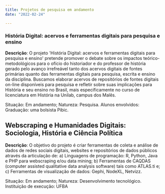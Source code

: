 ```yaml
---
title: Projetos de pesquisa em andamento
date: "2022-02-24"

---
```

### História Digital: acervos e ferramentas digitais para pesquisa e ensino

**Descrição**: O projeto 'História Digital: acervos e ferramentas digitais para pesquisa e ensino' pretende promover o debate sobre os impactos teórico-metodológicos para o ofício do historiador e do professor de história gerado pelo avanço irrefreável tanto dos acervos digitais de fontes primárias quanto das ferramentas digitais para pesquisa, escrita e ensino da disciplina. Buscamos elaborar acervos de repositórios de fontes digitais on-line disponíveis para pesquisa e refletir sobre suas implicações para História e seu ensino no Brasil, mais especificamente no curso de licenciatura em História na Unilab, campus dos Malês.

Situação: Em andamento; Natureza: Pesquisa.
Alunos envolvidos: Graduação: uma bolsista Pibic.

## Webscraping e Humanidades Digitais: Sociologia, História e Ciência Política

**Descrição**: O objetivo do projeto é criar ferramentas de coleta e análise de dados de redes sociais digitais, websites e repositórios de dados públicos através da articulação de: a) Linguagens de programação: R, Python, Java e PHP para webscraping e/ou data mining; b) Ferramentas de CAQDAS (computer assisted qualitative data analysis software) tais como ATLAS.ti e; c) Ferramentas de visualização de dados: Gephi, NodeXL, Netvizz.

Situação: Em andamento; Natureza: Desenvolvimento tecnológico.
Instituição de execução: UFBA